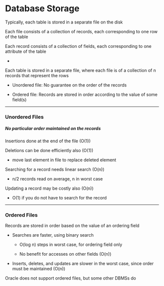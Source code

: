 # Database Storage

Typically, each table is stored in a separate file on the disk

Each file consists of a collection of records, each corresponding to one row of the table

Each record consists of a collection of fields, each corresponding to one attribute of the table

-

Each table is stored in a separate file, where each file is of a collection of n records that represent the rows

- Unordered file: No guarantee on the order of the records

- Ordered file: Records are stored in order according to the value of some field(s)

***

### Unordered Files

##### No particular order maintained on the records

Insertions done at the end of the file (O(1))

Deletions can be done efficiently also (O(1))

- move last element in file to replace deleted element

Searching for a record needs linear search (O(n))

- n/2 records read on average, n in worst case

Updating a record may be costly also (O(n))

- O(1) if you do not have to search for the record

***

### Ordered Files

Records are stored in order based on the value of an ordering field

- Searches are faster, using binary search

    - O(log n) steps in worst case, for ordering field only

    - No benefit for accesses on other fields (O(n))

- Inserts, deletes, and updates are slower in the worst case, since order must be maintained (O(n))

Oracle does not support ordered files, but some other DBMSs do
